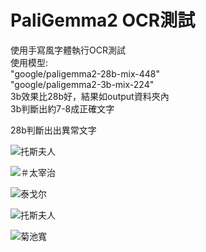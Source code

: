 # PaliGemma2 OCR測試

使用手寫風字體執行OCR測試</br>使用模型:</br>"google/paligemma2-28b-mix-448"</br>"google/paligemma2-3b-mix-224"
</br>
3b效果比28b好，結果如output資料夾內</br>
3b判斷出約7-8成正確文字</br>

28b判斷出出異常文字</br>


![托斯夫人](https://s.teachifycdn.com/image/width=1920,quality=80/attachment/public_image/18058dee-59f8-4bb6-a29b-13b8ea1c6db1/7f4f6e37-535c-48b5-a8dd-5aa84986e27a.png)

![＃太宰治](https://s.teachifycdn.com/image/width=1920,quality=80/attachment/public_image/43215c84-b41c-4a7d-b4d4-09006c002a1a/16d53dd0-c7ae-4f7f-86a1-cb8a1783ce14.png)

![泰戈尔](https://s.teachifycdn.com/image/width=1920,quality=80/attachment/public_image/c94d7eec-6ef3-413a-b764-5b323ab424ad/3f05fbda-eb20-4450-9d6a-1c5048303933.png)

![托斯夫人](https://s.teachifycdn.com/image/width=1920,quality=80/attachment/public_image/18058dee-59f8-4bb6-a29b-13b8ea1c6db1/7f4f6e37-535c-48b5-a8dd-5aa84986e27a.png)

![菊池寬](https://s.teachifycdn.com/image/width=1920,quality=80/attachment/public_image/68ab7600-b3a6-4186-b4cd-5bba122d4db5/28a9c102-7cec-429c-af53-841122405437.png)
